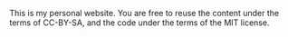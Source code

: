 This is my personal website. You are free to reuse the content under the terms of CC-BY-SA, and the code under the terms of the MIT license.
